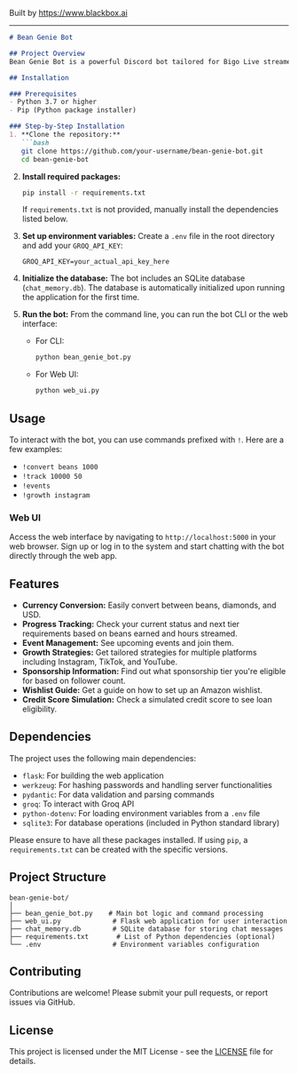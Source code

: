 
Built by https://www.blackbox.ai

---

```markdown
# Bean Genie Bot

## Project Overview
Bean Genie Bot is a powerful Discord bot tailored for Bigo Live streamers, designed to facilitate currency conversion, track streamer progress, manage event participation, provide growth strategies, and simulate credit score checks. The bot uses advanced command processing capabilities, leveraging natural language input to enhance user interaction.

## Installation

### Prerequisites
- Python 3.7 or higher
- Pip (Python package installer)

### Step-by-Step Installation
1. **Clone the repository:**
   ```bash
   git clone https://github.com/your-username/bean-genie-bot.git
   cd bean-genie-bot
   ```
2. **Install required packages:**
   ```bash
   pip install -r requirements.txt
   ```
   If `requirements.txt` is not provided, manually install the dependencies listed below.

3. **Set up environment variables:**
   Create a `.env` file in the root directory and add your `GROQ_API_KEY`:
   ```plaintext
   GROQ_API_KEY=your_actual_api_key_here
   ```

4. **Initialize the database:**
   The bot includes an SQLite database (`chat_memory.db`). The database is automatically initialized upon running the application for the first time.

5. **Run the bot:**
   From the command line, you can run the bot CLI or the web interface:
   - For CLI:
     ```bash
     python bean_genie_bot.py
     ```
   - For Web UI:
     ```bash
     python web_ui.py
     ```

## Usage
To interact with the bot, you can use commands prefixed with `!`. Here are a few examples:
- `!convert beans 1000`
- `!track 10000 50`
- `!events`
- `!growth instagram`

### Web UI
Access the web interface by navigating to `http://localhost:5000` in your web browser. Sign up or log in to the system and start chatting with the bot directly through the web app.

## Features
- **Currency Conversion:** Easily convert between beans, diamonds, and USD.
- **Progress Tracking:** Check your current status and next tier requirements based on beans earned and hours streamed.
- **Event Management:** See upcoming events and join them.
- **Growth Strategies:** Get tailored strategies for multiple platforms including Instagram, TikTok, and YouTube.
- **Sponsorship Information:** Find out what sponsorship tier you're eligible for based on follower count.
- **Wishlist Guide:** Get a guide on how to set up an Amazon wishlist.
- **Credit Score Simulation:** Check a simulated credit score to see loan eligibility.

## Dependencies
The project uses the following main dependencies:
- `flask`: For building the web application
- `werkzeug`: For hashing passwords and handling server functionalities
- `pydantic`: For data validation and parsing commands
- `groq`: To interact with Groq API
- `python-dotenv`: For loading environment variables from a `.env` file
- `sqlite3`: For database operations (included in Python standard library)

Please ensure to have all these packages installed. If using `pip`, a `requirements.txt` can be created with the specific versions.

## Project Structure
```
bean-genie-bot/
│
├── bean_genie_bot.py    # Main bot logic and command processing
├── web_ui.py             # Flask web application for user interaction
├── chat_memory.db        # SQLite database for storing chat messages
├── requirements.txt       # List of Python dependencies (optional)
└── .env                  # Environment variables configuration
```

## Contributing
Contributions are welcome! Please submit your pull requests, or report issues via GitHub.

## License
This project is licensed under the MIT License - see the [LICENSE](LICENSE) file for details.

```